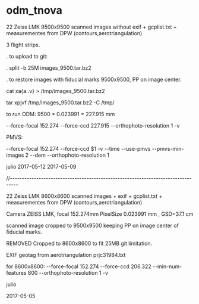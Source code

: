 # odm_tnova
22 Zeiss LMK 9500x9500 scanned images without exif + gcplist.txt + measurementes from DPW (contours,aerotriangulation)

3 flight strips.

. to upload to git:

. split -b 25M images_9500.tar.bz2

. to restore images with fiducial marks 9500x9500, PP on image center.

cat xa{a..v}  > /tmp/images_9500.tar.bz2

tar xpjvf /tmp/images_9500.tar.bz2 -C /tmp/

to run ODM: 9500 * 0.023991 = 227.915 mm

--force-focal 152.274 --force-ccd 227.915   --orthophoto-resolution  1  -v 

PMVS:

--force-focal 152.274  --force-ccd $1 -v --time --use-pmvs --pmvs-min-images 2 --dem  --orthophoto-resolution  1

julio 
2017-05-12
2017-05-09

//---------------------------------------------------------------------------------


22 Zeiss LMK 8600x8600 scanned images + exif + gcplist.txt + measurementes from DPW (contours,aerotriangulation)

Camera ZEISS LMK, focal 152.274mm  PixelSize 0.023991 mm , GSD=37.1 cm

scanned image cropped to 9500x9500 keeping PP on image center of fiducial marks.

REMOVED Cropped to 8600x8600 to fit 25MB git limitation.

EXIF geotag from aerotriangulation prjc31984.txt

for 8600x8600:    --force-focal 152.274  --force-ccd 206.322 --min-num-features 800  --orthophoto-resolution  1  -v 


julio

2017-05-05
